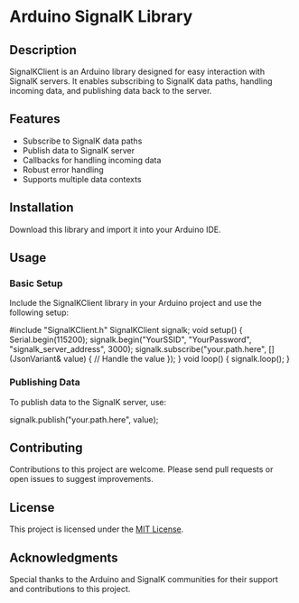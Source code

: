 # Arduino SignalK Library

## Description
SignalKClient is an Arduino library designed for easy interaction with SignalK servers. It enables subscribing to SignalK data paths, handling incoming data, and publishing data back to the server.

## Features
- Subscribe to SignalK data paths
- Publish data to SignalK server
- Callbacks for handling incoming data
- Robust error handling
- Supports multiple data contexts

## Installation
Download this library and import it into your Arduino IDE.

## Usage
### Basic Setup
Include the SignalKClient library in your Arduino project and use the following setup:

#include "SignalKClient.h"
SignalKClient signalk;
void setup() {
    Serial.begin(115200);
    signalk.begin("YourSSID", "YourPassword", "signalk_server_address", 3000);
    signalk.subscribe("your.path.here", [](JsonVariant& value) {
        // Handle the value
    });
}
void loop() {
    signalk.loop();
}

### Publishing Data
To publish data to the SignalK server, use:

signalk.publish("your.path.here", value);

## Contributing
Contributions to this project are welcome. Please send pull requests or open issues to suggest improvements.

## License
This project is licensed under the [MIT License](LICENSE).

## Acknowledgments
Special thanks to the Arduino and SignalK communities for their support and contributions to this project.
